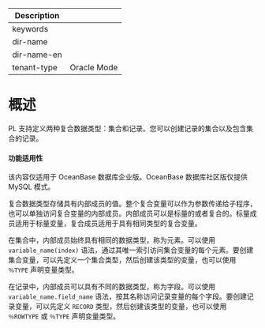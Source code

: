 | Description   |                 |
|---------------|-----------------|
| keywords      |                 |
| dir-name      |                 |
| dir-name-en   |                 |
| tenant-type   | Oracle Mode     |

# 概述 

PL 支持定义两种复合数据类型：集合和记录。您可以创建记录的集合以及包含集合的记录。

  <main id="notice" >
    <h4>功能适用性</h4>
    <p>该内容仅适用于 OceanBase 数据库企业版。OceanBase 数据库社区版仅提供 MySQL 模式。</p>
  </main>

复合数据类型存储具有内部成员的值。整个复合变量可以作为参数传递给子程序，也可以单独访问复合变量的内部成员。内部成员可以是标量的或者复合的。标量成员适用于标量变量，复合成员适用于具有相同类型的复合变量。

在集合中，内部成员始终具有相同的数据类型，称为元素。可以使用 `variable_name(index)` 语法，通过其唯一索引访问集合变量的每个元素。要创建集合变量，可以先定义一个集合类型，然后创建该类型的变量，也可以使用 `％TYPE` 声明变量类型。

在记录中，内部成员可以具有不同的数据类型，称为字段。可以使用 `variable_name.field_name` 语法，按其名称访问记录变量的每个字段。要创建记录变量，可以先定义 `RECORD` 类型，然后创建该类型的变量，也可以使用 `％ROWTYPE` 或 `％TYPE` 声明变量类型。

